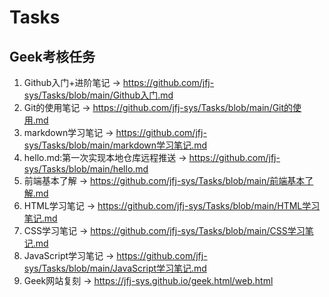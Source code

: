 # Tasks
## Geek考核任务
1. Github入门+进阶笔记 -> https://github.com/jfj-sys/Tasks/blob/main/Github入门.md
2. Git的使用笔记 -> https://github.com/jfj-sys/Tasks/blob/main/Git的使用.md
3. markdown学习笔记 -> https://github.com/jfj-sys/Tasks/blob/main/markdown学习笔记.md
4. hello.md:第一次实现本地仓库远程推送 -> https://github.com/jfj-sys/Tasks/blob/main/hello.md
5. 前端基本了解 -> https://github.com/jfj-sys/Tasks/blob/main/前端基本了解.md
6. HTML学习笔记 -> https://github.com/jfj-sys/Tasks/blob/main/HTML学习笔记.md
7. CSS学习笔记 -> https://github.com/jfj-sys/Tasks/blob/main/CSS学习笔记.md
8. JavaScript学习笔记 -> https://github.com/jfj-sys/Tasks/blob/main/JavaScript学习笔记.md
9. Geek网站复刻 -> https://jfj-sys.github.io/geek.html/web.html
